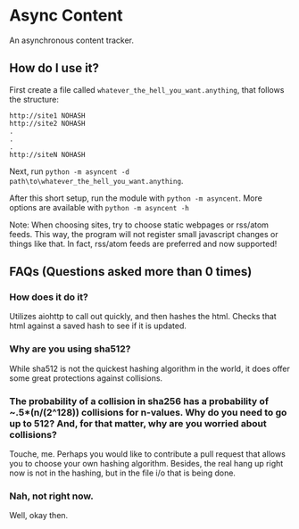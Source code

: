 
# Async Content

An asynchronous content tracker.

## How do I use it?

First create a file called `whatever_the_hell_you_want.anything`, that follows the structure:

```
http://site1 NOHASH
http://site2 NOHASH
.
.
.
http://siteN NOHASH
```

Next, run `python -m asyncent -d path\to\whatever_the_hell_you_want.anything`.

After this short setup, run the module with `python -m asyncent`. More options are available with `python -m asyncent -h`

Note: When choosing sites, try to choose static webpages or rss/atom feeds. This way, the program will not register small javascript changes or things like that. In fact, rss/atom feeds are preferred and now supported!


## FAQs (Questions asked more than 0 times)

### How does it do it?

Utilizes aiohttp to call out quickly, and then hashes the html. Checks that html against a saved hash to see if it is updated.

### Why are you using sha512?

While sha512 is not the quickest hashing algorithm in the world, it does offer some great protections against collisions.

### The probability of a collision in sha256 has a probability of ~.5*(n/(2^128)) collisions for n-values. Why do you need to go up to 512? And, for that matter, why are you worried about collisions?

Touche, me. Perhaps you would like to contribute a pull request that allows you to choose your own hashing algorithm. Besides, the real hang up right now is not in the hashing, but in the file i/o that is being done.

### Nah, not right now.

Well, okay then.



